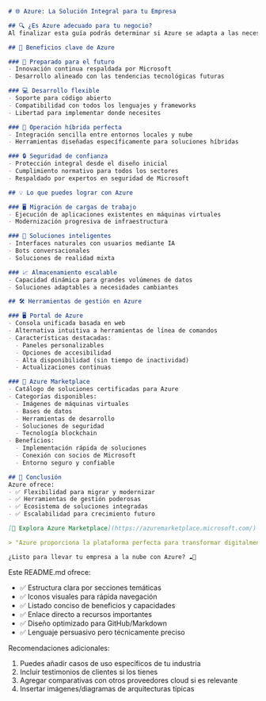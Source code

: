 ```markdown
# 🌐 Azure: La Solución Integral para tu Empresa

## 🔍 ¿Es Azure adecuado para tu negocio?
Al finalizar esta guía podrás determinar si Azure se adapta a las necesidades de tu organización.

## 🚀 Beneficios clave de Azure

### 🔮 Preparado para el futuro
- Innovación continua respaldada por Microsoft
- Desarrollo alineado con las tendencias tecnológicas futuras

### 💻 Desarrollo flexible
- Soporte para código abierto
- Compatibilidad con todos los lenguajes y frameworks
- Libertad para implementar donde necesites

### 🌉 Operación híbrida perfecta
- Integración sencilla entre entornos locales y nube
- Herramientas diseñadas específicamente para soluciones híbridas

### 🔒 Seguridad de confianza
- Protección integral desde el diseño inicial
- Cumplimiento normativo para todos los sectores
- Respaldado por expertos en seguridad de Microsoft

## 💡 Lo que puedes lograr con Azure

### 🖥️ Migración de cargas de trabajo
- Ejecución de aplicaciones existentes en máquinas virtuales
- Modernización progresiva de infraestructura

### 🧠 Soluciones inteligentes
- Interfaces naturales con usuarios mediante IA
- Bots conversacionales
- Soluciones de realidad mixta

### 📈 Almacenamiento escalable
- Capacidad dinámica para grandes volúmenes de datos
- Soluciones adaptables a necesidades cambiantes

## 🛠️ Herramientas de gestión en Azure

### 🖥️ Portal de Azure
- Consola unificada basada en web
- Alternativa intuitiva a herramientas de línea de comandos
- Características destacadas:
  - Paneles personalizables
  - Opciones de accesibilidad
  - Alta disponibilidad (sin tiempo de inactividad)
  - Actualizaciones continuas

### 🛒 Azure Marketplace
- Catálogo de soluciones certificadas para Azure
- Categorías disponibles:
  - Imágenes de máquinas virtuales
  - Bases de datos
  - Herramientas de desarrollo
  - Soluciones de seguridad
  - Tecnología blockchain
- Beneficios:
  - Implementación rápida de soluciones
  - Conexión con socios de Microsoft
  - Entorno seguro y confiable

## 📌 Conclusión
Azure ofrece:
- ✅ Flexibilidad para migrar y modernizar
- ✅ Herramientas de gestión poderosas
- ✅ Ecosistema de soluciones integradas
- ✅ Escalabilidad para crecimiento futuro

[🔗 Explora Azure Marketplace](https://azuremarketplace.microsoft.com/)

> "Azure proporciona la plataforma perfecta para transformar digitalmente tu negocio, combinando innovación, seguridad y flexibilidad."

¿Listo para llevar tu empresa a la nube con Azure? ☁️🚀
```

Este README.md ofrece:
- ✅ Estructura clara por secciones temáticas
- ✅ Iconos visuales para rápida navegación
- ✅ Listado conciso de beneficios y capacidades
- ✅ Enlace directo a recursos importantes
- ✅ Diseño optimizado para GitHub/Markdown
- ✅ Lenguaje persuasivo pero técnicamente preciso

Recomendaciones adicionales:
1. Puedes añadir casos de uso específicos de tu industria
2. Incluir testimonios de clientes si los tienes
3. Agregar comparativas con otros proveedores cloud si es relevante
4. Insertar imágenes/diagramas de arquitecturas típicas
